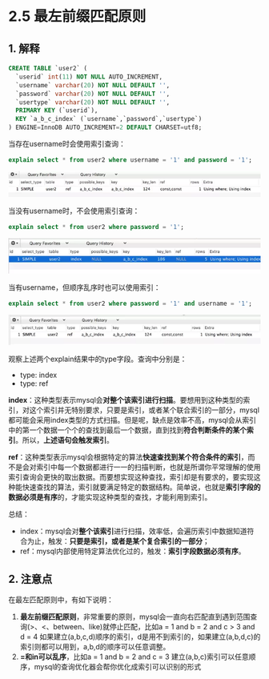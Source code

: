 # 2.5 最左前缀匹配原则

## 1. 解释

```sql
CREATE TABLE `user2` (
  `userid` int(11) NOT NULL AUTO_INCREMENT,
  `username` varchar(20) NOT NULL DEFAULT '',
  `password` varchar(20) NOT NULL DEFAULT '',
  `usertype` varchar(20) NOT NULL DEFAULT '',
  PRIMARY KEY (`userid`),
  KEY `a_b_c_index` (`username`,`password`,`usertype`)
) ENGINE=InnoDB AUTO_INCREMENT=2 DEFAULT CHARSET=utf8;
```

 当存在username时会使用索引查询：

```sql
explain select * from user2 where username = '1' and password = '1';
```

![](../../.gitbook/assets/image%20%28176%29.png)

 当没有username时，不会使用索引查询：

```sql
explain select * from user2 where password = '1';
```

![](../../.gitbook/assets/image%20%28226%29.png)

 当有username，但顺序乱序时也可以使用索引：

```sql
explain select * from user2 where password = '1' and username = '1';
```

![](../../.gitbook/assets/image%20%28304%29.png)

观察上述两个explain结果中的type字段。查询中分别是：

* type: index
* type: ref

**index**：这种类型表示mysql会**对整个该索引进行扫描**。要想用到这种类型的索引，对这个索引并无特别要求，只要是索引，或者某个联合索引的一部分，mysql都可能会采用index类型的方式扫描。但是呢，缺点是效率不高，mysql会从索引中的第一个数据一个个的查找到最后一个数据，直到找到**符合判断条件的某个索引**。所以，**上述语句会触发索引**。

  
**ref**：这种类型表示mysql会根据特定的算法**快速查找到某个符合条件的索引**，而不是会对索引中每一个数据都进行一一的扫描判断，也就是所谓你平常理解的使用索引查询会更快的取出数据。而要想实现这种查找，索引却是有要求的，要实现这种能快速查找的算法，索引就要满足特定的数据结构。简单说，也就是**索引字段的数据必须是有序**的，才能实现这种类型的查找，才能利用到索引。

总结：

* index：mysql会对**整个该索引**进行扫描，效率低，会遍历索引中数据知道符合为止，触发：**只要是索引，或者是某个复合索引的一部分**；
* ref：mysql内部使用特定算法优化过的，触发：**索引字段数据必须有序**。

## 2. 注意点

在最左匹配原则中，有如下说明：

1. **最左前缀匹配原则**，非常重要的原则，mysql会一直向右匹配直到遇到范围查询\(&gt;、&lt;、between、like\)就停止匹配，比如a = 1 and b = 2 and c &gt; 3 and d = 4 如果建立\(a,b,c,d\)顺序的索引，d是用不到索引的，如果建立\(a,b,d,c\)的索引则都可以用到，a,b,d的顺序可以任意调整。
2. **=和in可以乱序**，比如a = 1 and b = 2 and c = 3 建立\(a,b,c\)索引可以任意顺序，mysql的查询优化器会帮你优化成索引可以识别的形式



